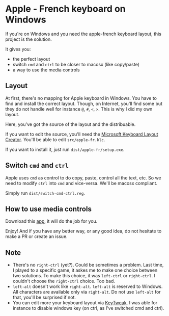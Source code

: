 # Apple - French keyboard on Windows

If you're on Windows and you need the apple-french keyboard layout, this project is the solution.

It gives you:

- the perfect layout
- switch `cmd` and `ctrl` to be closer to macosx (like copy/paste)
- a way to use the media controls

## Layout

At first, there's no mapping for Apple keyboard in Windows. You have to find and install the correct layout. Though, on Internet, you'll find some but they do not handle well for instance `@`, `#`, `<`, `>`. This is why I did my own layout.

Here, you've got the source of the layout and the distribuable.

If you want to edit the source, you'll need the [Microsoft Keyboard Layout Creator](http://www.microsoft.com/en-us/download/details.aspx?id=22339). You'll be able to edit `src/apple-fr.klc`.

If you want to install it, just run `dist/apple-fr/setup.exe`.

## Switch `cmd` and `ctrl`

Apple uses `cmd` as control to do copy, paste, control all the text, etc. So we need to modify `ctrl` into `cmd` and vice-versa. We'll be macosx compliant.

Simply run `dist/switch-cmd-ctrl.reg`.

## How to use media controls

Download this [app](https://github.com/uxsoft/AppleWirelessKeyboard), it will do the job for you.

Enjoy! And if you have any better way, or any good idea, do not hesitate to make a PR or create an issue.

## Note

- There's no `right-ctrl` (yet?). Could be sometimes a problem. Last time, I played to a specific game, it askes me to make one choice between two solutions. To make this choice, it was `left-ctrl` or `right-ctrl`. I couldn't choose the `right-ctrl` choice. Too bad.
- `left-alt` doesn't work like `right-alt`. `left-alt` is reserved to Windows. All characters are available only via `right-alt`. Do not use `left-alt` for that, you'll be surprised if not.
- You can edit more your keyboard layout via [KeyTweak](http://alternativeto.net/software/keytweak/). I was able for instance to disable windows key (on ctrl, as I've switched cmd and ctrl).
